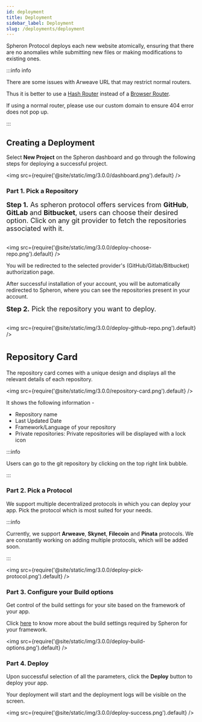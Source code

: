 ```yaml
---
id: deployment
title: Deployment
sidebar_label: Deployment
slug: /deployments/deployment
---
```


Spheron Protocol deploys each new website atomically, ensuring that there are no anomalies while submitting new files or making modifications to existing ones.

:::info info

There are some issues with Arweave URL that may restrict normal routers.

Thus it is better to use a [Hash Router](https://v5.reactrouter.com/web/api/HashRouter) instead of a [Browser Router](https://v5.reactrouter.com/web/api/BrowserRouter).

If using a normal router, please use our custom domain to ensure 404 error does not pop up.

:::

## Creating a Deployment

Select **New Project** on the Spheron dashboard and go through the following steps for deploying a successful project.

<img src={require('@site/static/img/3.0.0/dashboard.png').default} />

### Part 1. Pick a Repository

<font size="4"> <b>Step 1.</b> As spheron protocol offers services from <b>GitHub</b>, <b>GitLab</b> and <b>Bitbucket</b>, users can choose their desired option. Click on any git provider to fetch the repositories associated with it. </font> <br/><br/>

<img src={require('@site/static/img/3.0.0/deploy-choose-repo.png').default} />

You will be redirected to the selected provider's (GitHub/Gitlab/Bitbucket) authorization page.

After successful installation of your account, you will be automatically redirected to Spheron, where you can see the repositories present in your account.

<font size="4"> <b>Step 2.</b> Pick the repository you want to deploy. </font> <br/><br/>

<img src={require('@site/static/img/3.0.0/deploy-github-repo.png').default} /> <br/><br/>

#### <font size="5"> <b>Repository Card</b></font>

The repository card comes with a unique design and displays all the relevant details of each repository.

<img src={require('@site/static/img/3.0.0/repository-card.png').default} />

It shows the following information -

- Repository name
- Last Updated Date
- Framework/Language of your repository
- Private repositories: Private repositories will be displayed with a lock icon

:::info

Users can go to the git repository by clicking on the top right link bubble.

:::

### Part 2. Pick a Protocol

We support multiple decentralized protocols in which you can deploy your app. Pick the protocol which is most suited for your needs.

:::info

Currently, we support **Arweave**, **Skynet**, **Filecoin** and **Pinata** protocols. We are constantly working on adding multiple protocols, which will be added soon.

:::

<img src={require('@site/static/img/3.0.0/deploy-pick-protocol.png').default} />

### Part 3. Configure your Build options

Get control of the build settings for your site based on the framework of your app.

Click [here](deployments/get-started.md/#configuring-the-deployment) to know more about the build settings required by Spheron for your framework.

<img src={require('@site/static/img/3.0.0/deploy-build-options.png').default} />

### Part 4. Deploy

Upon successful selection of all the parameters, click the **Deploy** button to deploy your app.

Your deployment will start and the deployment logs will be visible on the screen.

<img src={require('@site/static/img/3.0.0/deploy-success.png').default} />
